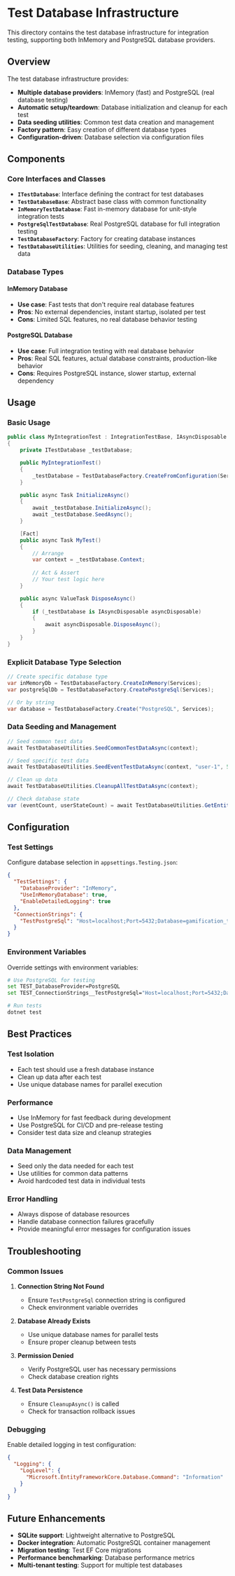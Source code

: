 # Test Database Infrastructure

This directory contains the test database infrastructure for integration testing, supporting both InMemory and PostgreSQL database providers.

## Overview

The test database infrastructure provides:
- **Multiple database providers**: InMemory (fast) and PostgreSQL (real database testing)
- **Automatic setup/teardown**: Database initialization and cleanup for each test
- **Data seeding utilities**: Common test data creation and management
- **Factory pattern**: Easy creation of different database types
- **Configuration-driven**: Database selection via configuration files

## Components

### Core Interfaces and Classes

- **`ITestDatabase`**: Interface defining the contract for test databases
- **`TestDatabaseBase`**: Abstract base class with common functionality
- **`InMemoryTestDatabase`**: Fast in-memory database for unit-style integration tests
- **`PostgreSqlTestDatabase`**: Real PostgreSQL database for full integration testing
- **`TestDatabaseFactory`**: Factory for creating database instances
- **`TestDatabaseUtilities`**: Utilities for seeding, cleaning, and managing test data

### Database Types

#### InMemory Database
- **Use case**: Fast tests that don't require real database features
- **Pros**: No external dependencies, instant startup, isolated per test
- **Cons**: Limited SQL features, no real database behavior testing

#### PostgreSQL Database
- **Use case**: Full integration testing with real database behavior
- **Pros**: Real SQL features, actual database constraints, production-like behavior
- **Cons**: Requires PostgreSQL instance, slower startup, external dependency

## Usage

### Basic Usage

```csharp
public class MyIntegrationTest : IntegrationTestBase, IAsyncDisposable
{
    private ITestDatabase _testDatabase;

    public MyIntegrationTest()
    {
        _testDatabase = TestDatabaseFactory.CreateFromConfiguration(Services);
    }

    public async Task InitializeAsync()
    {
        await _testDatabase.InitializeAsync();
        await _testDatabase.SeedAsync();
    }

    [Fact]
    public async Task MyTest()
    {
        // Arrange
        var context = _testDatabase.Context;
        
        // Act & Assert
        // Your test logic here
    }

    public async ValueTask DisposeAsync()
    {
        if (_testDatabase is IAsyncDisposable asyncDisposable)
        {
            await asyncDisposable.DisposeAsync();
        }
    }
}
```

### Explicit Database Type Selection

```csharp
// Create specific database type
var inMemoryDb = TestDatabaseFactory.CreateInMemory(Services);
var postgreSqlDb = TestDatabaseFactory.CreatePostgreSql(Services);

// Or by string
var database = TestDatabaseFactory.Create("PostgreSQL", Services);
```

### Data Seeding and Management

```csharp
// Seed common test data
await TestDatabaseUtilities.SeedCommonTestDataAsync(context);

// Seed specific test data
await TestDatabaseUtilities.SeedEventTestDataAsync(context, "user-1", 5);

// Clean up data
await TestDatabaseUtilities.CleanupAllTestDataAsync(context);

// Check database state
var (eventCount, userStateCount) = await TestDatabaseUtilities.GetEntityCountsAsync(context);
```

## Configuration

### Test Settings

Configure database selection in `appsettings.Testing.json`:

```json
{
  "TestSettings": {
    "DatabaseProvider": "InMemory",
    "UseInMemoryDatabase": true,
    "EnableDetailedLogging": true
  },
  "ConnectionStrings": {
    "TestPostgreSql": "Host=localhost;Port=5432;Database=gamification_test;Username=test_user;Password=test_password"
  }
}
```

### Environment Variables

Override settings with environment variables:

```bash
# Use PostgreSQL for testing
set TEST_DatabaseProvider=PostgreSQL
set TEST_ConnectionStrings__TestPostgreSql="Host=localhost;Port=5432;Database=gamification_test;Username=test_user;Password=test_password"

# Run tests
dotnet test
```

## Best Practices

### Test Isolation
- Each test should use a fresh database instance
- Clean up data after each test
- Use unique database names for parallel execution

### Performance
- Use InMemory for fast feedback during development
- Use PostgreSQL for CI/CD and pre-release testing
- Consider test data size and cleanup strategies

### Data Management
- Seed only the data needed for each test
- Use utilities for common data patterns
- Avoid hardcoded test data in individual tests

### Error Handling
- Always dispose of database resources
- Handle database connection failures gracefully
- Provide meaningful error messages for configuration issues

## Troubleshooting

### Common Issues

1. **Connection String Not Found**
   - Ensure `TestPostgreSql` connection string is configured
   - Check environment variable overrides

2. **Database Already Exists**
   - Use unique database names for parallel tests
   - Ensure proper cleanup between tests

3. **Permission Denied**
   - Verify PostgreSQL user has necessary permissions
   - Check database creation rights

4. **Test Data Persistence**
   - Ensure `CleanupAsync()` is called
   - Check for transaction rollback issues

### Debugging

Enable detailed logging in test configuration:

```json
{
  "Logging": {
    "LogLevel": {
      "Microsoft.EntityFrameworkCore.Database.Command": "Information"
    }
  }
}
```

## Future Enhancements

- **SQLite support**: Lightweight alternative to PostgreSQL
- **Docker integration**: Automatic PostgreSQL container management
- **Migration testing**: Test EF Core migrations
- **Performance benchmarking**: Database performance metrics
- **Multi-tenant testing**: Support for multiple test databases 